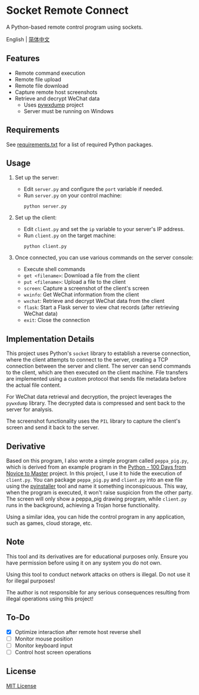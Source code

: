 # Socket Remote Connect

A Python-based remote control program using sockets.

English | [简体中文](README_CN.md)

## Features

- Remote command execution
- Remote file upload
- Remote file download
- Capture remote host screenshots
- Retrieve and decrypt WeChat data
  - Uses [pywxdump](https://github.com/xaoyaoo/PyWxDump) project
  - Server must be running on Windows

## Requirements

See [requirements.txt](requirements.txt) for a list of required Python packages.

## Usage

1. Set up the server:
   - Edit `server.py` and configure the `port` variable if needed.
   - Run `server.py` on your control machine:
     ```
     python server.py
     ```

2. Set up the client:
   - Edit `client.py` and set the `ip` variable to your server's IP address.
   - Run `client.py` on the target machine:
     ```
     python client.py
     ```

3. Once connected, you can use various commands on the server console:
   - Execute shell commands
   - `get <filename>`: Download a file from the client
   - `put <filename>`: Upload a file to the client
   - `screen`: Capture a screenshot of the client's screen
   - `wxinfo`: Get WeChat information from the client
   - `wxchat`: Retrieve and decrypt WeChat data from the client
   - `flask`: Start a Flask server to view chat records (after retrieving WeChat data)
   - `exit`: Close the connection

## Implementation Details

This project uses Python's `socket` library to establish a reverse connection, where the client attempts to connect to the server, creating a TCP connection between the server and client. The server can send commands to the client, which are then executed on the client machine. File transfers are implemented using a custom protocol that sends file metadata before the actual file content.

For WeChat data retrieval and decryption, the project leverages the `pywxdump` library. The decrypted data is compressed and sent back to the server for analysis.

The screenshot functionality uses the `PIL` library to capture the client's screen and send it back to the server.

## Derivative

Based on this program, I also wrote a simple program called `peppa_pig.py`, which is derived from an example program in the [Python - 100 Days from Novice to Master](https://github.com/Pi3-l22/Python-Learn) project. In this project, I use it to hide the execution of `client.py`. You can package `peppa_pig.py` and `client.py` into an exe file using the [pyinstaller](https://pyinstaller.org/en/stable/) tool and name it something inconspicuous. This way, when the program is executed, it won't raise suspicion from the other party. The screen will only show a peppa_pig drawing program, while `client.py` runs in the background, achieving a Trojan horse functionality.

Using a similar idea, you can hide the control program in any application, such as games, cloud storage, etc.

## Note

This tool and its derivatives are for educational purposes only. Ensure you have permission before using it on any system you do not own.

Using this tool to conduct network attacks on others is illegal. Do not use it for illegal purposes!

The author is not responsible for any serious consequences resulting from illegal operations using this project!

## To-Do

- [X] Optimize interaction after remote host reverse shell
- [ ] Monitor mouse position
- [ ] Monitor keyboard input
- [ ] Control host screen operations

## License

[MIT License](LICENSE)